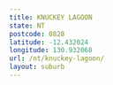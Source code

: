 ```yaml
---
title: KNUCKEY LAGOON
state: NT
postcode: 0828
latitude: -12.432024
longitude: 130.932068
url: /nt/knuckey-lagoon/
layout: suburb
---
```

